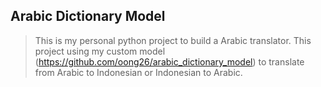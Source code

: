 ## Arabic Dictionary Model
> This is my personal python project to build a Arabic translator. This project using my custom model (https://github.com/oong26/arabic_dictionary_model) to translate from Arabic to Indonesian or Indonesian to Arabic.
